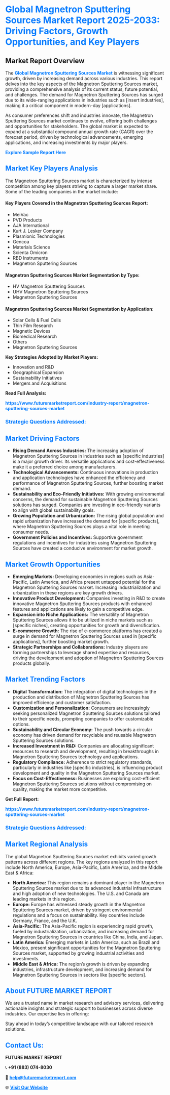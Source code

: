 <h1 style="color: #007BFF;">Global Magnetron Sputtering Sources Market Report 2025-2033: Driving Factors, Growth Opportunities, and Key Players</h1>

<section id="overview">
<h2>Market Report Overview</h2>
<p>The <a href="https://www.futuremarketreport.com/industry-report/magnetron-sputtering-sources-market" style="color: #007BFF; text-decoration: none;"><strong>Global Magnetron Sputtering Sources Market</strong></a> is witnessing significant growth, driven by increasing demand across various industries. This report delves into the key aspects of the Magnetron Sputtering Sources market, providing a comprehensive analysis of its current status, future potential, and challenges. The demand for Magnetron Sputtering Sources has surged due to its wide-ranging applications in industries such as [insert industries], making it a critical component in modern-day [applications].</p>
<p>As consumer preferences shift and industries innovate, the Magnetron Sputtering Sources market continues to evolve, offering both challenges and opportunities for stakeholders. The global market is expected to expand at a substantial compound annual growth rate (CAGR) over the forecast period, driven by technological advancements, emerging applications, and increasing investments by major players.</p>
</section>

<section id="overview">
<p><a href="https://www.futuremarketreport.com/request-sample/reportId=99819" style="color: #007BFF; text-decoration: none;"><strong>Explore Sample Report Here</strong></a></p>
</section>

<section id="key-players">
<h2 style="color: #007BFF;">Market Key Players Analysis</h2>
<p>The Magnetron Sputtering Sources market is characterized by intense competition among key players striving to capture a larger market share. Some of the leading companies in the market include:</p>
<h4>Key Players Covered in the Magnetron Sputtering Sources Report:</h4>
<ul><li>MeiVac</li><li>PVD Products</li><li>AJA International</li><li>Kurt J. Lesker Company</li><li>Plasmionic Technologies</li><li>Gencoa</li><li>Materials Science</li><li>Scienta Omicron</li><li>RBD Instruments</li><li>Magnetron Sputtering Sources</li></ul>
<h4>Magnetron Sputtering Sources Market Segmentation by Type:</h4>
<ul><li>HV Magnetron Sputtering Sources</li><li>UHV Magnetron Sputtering Sources</li><li>Magnetron Sputtering Sources</li></ul>

<h4>Magnetron Sputtering Sources Market Segmentation by Application:</h4>
<ul><li>Solar Cells &amp; Fuel Cells</li><li>Thin Film Research</li><li>Magnetic Devices</li><li>Biomedical Research</li><li>Others</li><li>Magnetron Sputtering Sources</li></ul>
<p><strong>Key Strategies Adopted by Market Players:</strong></p>
<ul>
<li>Innovation and R&D</li>
<li>Geographical Expansion</li>
<li>Sustainability Initiatives</li>
<li>Mergers and Acquisitions</li>
</ul>
</section>

<section>
<p><strong>Read Full Analysis: </strong></p><a href="https://www.futuremarketreport.com/industry-report/magnetron-sputtering-sources-market" style="color: #007BFF; text-decoration: none;"><strong>https://www.futuremarketreport.com/industry-report/magnetron-sputtering-sources-market</strong></a>
<h3 style="color: #007BFF;">Strategic Questions Addressed:</h3>
</section>

<section id="driving-factors">
<h2 style="color: #007BFF;">Market Driving Factors</h2>
<ul>
<li><strong>Rising Demand Across Industries:</strong> The increasing adoption of Magnetron Sputtering Sources in industries such as [specific industries] is a major growth driver. Its versatile applications and cost-effectiveness make it a preferred choice among manufacturers.</li>
<li><strong>Technological Advancements:</strong> Continuous innovations in production and application technologies have enhanced the efficiency and performance of Magnetron Sputtering Sources, further boosting market demand.</li>
<li><strong>Sustainability and Eco-Friendly Initiatives:</strong> With growing environmental concerns, the demand for sustainable Magnetron Sputtering Sources solutions has surged. Companies are investing in eco-friendly variants to align with global sustainability goals.</li>
<li><strong>Growing Population and Urbanization:</strong> The rising global population and rapid urbanization have increased the demand for [specific products], where Magnetron Sputtering Sources plays a vital role in meeting consumer needs.</li>
<li><strong>Government Policies and Incentives:</strong> Supportive government regulations and incentives for industries using Magnetron Sputtering Sources have created a conducive environment for market growth.</li>
</ul>
</section>

<section id="growth-opportunities">
<h2 style="color: #007BFF;">Market Growth Opportunities</h2>
<ul>
<li><strong>Emerging Markets:</strong> Developing economies in regions such as Asia-Pacific, Latin America, and Africa present untapped potential for the Magnetron Sputtering Sources market. Increasing industrialization and urbanization in these regions are key growth drivers.</li>
<li><strong>Innovative Product Development:</strong> Companies investing in R&D to create innovative Magnetron Sputtering Sources products with enhanced features and applications are likely to gain a competitive edge.</li>
<li><strong>Expansion into Niche Applications:</strong> The versatility of Magnetron Sputtering Sources allows it to be utilized in niche markets such as [specific niches], creating opportunities for growth and diversification.</li>
<li><strong>E-commerce Growth:</strong> The rise of e-commerce platforms has created a surge in demand for Magnetron Sputtering Sources used in [specific applications], further boosting market growth.</li>
<li><strong>Strategic Partnerships and Collaborations:</strong> Industry players are forming partnerships to leverage shared expertise and resources, driving the development and adoption of Magnetron Sputtering Sources products globally.</li>
</ul>
</section>

<section id="trending-factors">
<h2 style="color: #007BFF;">Market Trending Factors</h2>
<ul>
<li><strong>Digital Transformation:</strong> The integration of digital technologies in the production and distribution of Magnetron Sputtering Sources has improved efficiency and customer satisfaction.</li>
<li><strong>Customization and Personalization:</strong> Consumers are increasingly seeking personalized Magnetron Sputtering Sources solutions tailored to their specific needs, prompting companies to offer customizable options.</li>
<li><strong>Sustainability and Circular Economy:</strong> The push towards a circular economy has driven demand for recyclable and reusable Magnetron Sputtering Sources solutions.</li>
<li><strong>Increased Investment in R&D:</strong> Companies are allocating significant resources to research and development, resulting in breakthroughs in Magnetron Sputtering Sources technology and applications.</li>
<li><strong>Regulatory Compliance:</strong> Adherence to strict regulatory standards, particularly in industries like [specific industries], is influencing product development and quality in the Magnetron Sputtering Sources market.</li>
<li><strong>Focus on Cost-Effectiveness:</strong> Businesses are exploring cost-efficient Magnetron Sputtering Sources solutions without compromising on quality, making the market more competitive.</li>
</ul>
</section>

<section>
<p><strong>Get Full Report: </strong></p><a href="https://www.futuremarketreport.com/industry-report/magnetron-sputtering-sources-market" style="color: #007BFF; text-decoration: none;"><strong>https://www.futuremarketreport.com/industry-report/magnetron-sputtering-sources-market</strong></a>
<h3 style="color: #007BFF;">Strategic Questions Addressed:</h3>
</section>


<section id="regional-analysis">
<h2 style="color: #007BFF;">Market Regional Analysis</h2>
<p>The global Magnetron Sputtering Sources market exhibits varied growth patterns across different regions. The key regions analyzed in this report include North America, Europe, Asia-Pacific, Latin America, and the Middle East & Africa:</p>
<ul>
<li><strong>North America:</strong> This region remains a dominant player in the Magnetron Sputtering Sources market due to its advanced industrial infrastructure and high adoption of new technologies. The U.S. and Canada are leading markets in this region.</li>
<li><strong>Europe:</strong> Europe has witnessed steady growth in the Magnetron Sputtering Sources market, driven by stringent environmental regulations and a focus on sustainability. Key countries include Germany, France, and the U.K.</li>
<li><strong>Asia-Pacific:</strong> The Asia-Pacific region is experiencing rapid growth, fueled by industrialization, urbanization, and increasing demand for Magnetron Sputtering Sources in countries like China, India, and Japan.</li>
<li><strong>Latin America:</strong> Emerging markets in Latin America, such as Brazil and Mexico, present significant opportunities for the Magnetron Sputtering Sources market, supported by growing industrial activities and investments.</li>
<li><strong>Middle East & Africa:</strong> The region’s growth is driven by expanding industries, infrastructure development, and increasing demand for Magnetron Sputtering Sources in sectors like [specific sectors].</li>
</ul>
</section>

<footer>
<h2 style="color: #007BFF;">About FUTURE MARKET REPORT</h2>
<p>We are a trusted name in market research and advisory services, delivering actionable insights and strategic support to businesses across diverse industries. Our expertise lies in offering:</p>

<p>Stay ahead in today’s competitive landscape with our tailored research solutions.</p>

<h2 style="color: #007BFF;">Contact Us:</h2>
<p><strong>FUTURE MARKET REPORT</strong></p>
<p>📞 <strong>+91 (883) 074-8030</strong></p>
<p>📧 <strong><a href="mailto:help@futuremarketreport.com" style="color: #007BFF;">help@futuremarketreport.com</a></strong></p>
<p>🌐 <strong><a href="https://www.futuremarketreport.com/" style="color: #007BFF;">Visit Our Website</a></strong></p>
</footer>